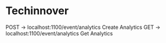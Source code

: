 # Techinnover

POST -> localhost:1100/event/analytics
  Create Analytics 
GET -> localhost:1100/event/analytics
  Get Analytics
